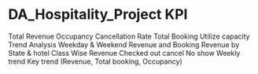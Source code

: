 # DA_Hospitality_Project KPI
Total Revenue
 Occupancy 
 Cancellation Rate
 Total Booking
 Utilize capacity 
 Trend Analysis 
 Weekday  & Weekend  Revenue and Booking
 Revenue by State & hotel
 Class Wise Revenue
 Checked out cancel No show
 Weekly trend Key trend (Revenue, Total booking, Occupancy) 

